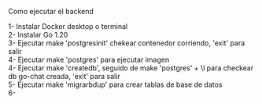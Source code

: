 Como ejecutar el backend  
  
1- Instalar Docker desktop o terminal  
2- Instalar Go 1.20  
3- Ejecutar make 'postgresinit' chekear contenedor corriendo, 'exit' para salir  
4- Ejecutar make 'postgres' para ejecutar imagen  
4- Ejecutar make 'createdb', seguido de make 'postgres' + \l para checkear db go-chat creada, 'exit' para salir  
5- Ejecutar make 'migrarbdup' para crear tablas de base de datos  
6- 
